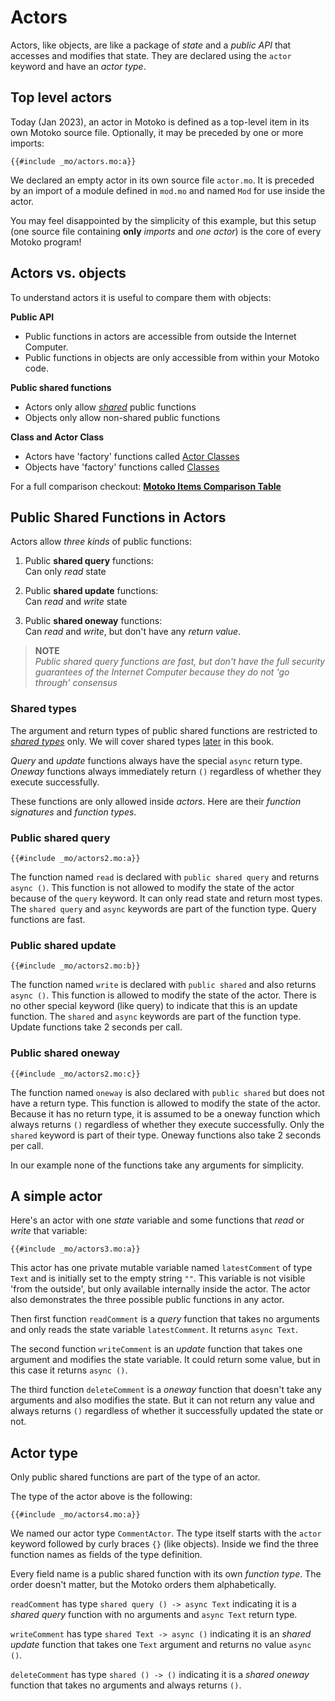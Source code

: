# Actors

Actors, like objects, are like a package of *state* and a *public API* that accesses and modifies that state. They are declared using the `actor` keyword and have an *actor type*. 

## Top level actors
Today (Jan 2023), an actor in Motoko is defined as a top-level item in its own Motoko source file. Optionally, it may be preceded by one or more imports:

```motoko
{{#include _mo/actors.mo:a}}
```

We declared an empty actor in its own source file `actor.mo`. It is preceded by an import of a module defined in `mod.mo` and named `Mod` for use inside the actor.

You may feel disappointed by the simplicity of this example, but this setup (one source file containing **only** *imports* and *one actor*) is the core of every Motoko program!

## Actors vs. objects
To understand actors it is useful to compare them with objects:

**Public API**  
- Public functions in actors are accessible from outside the Internet Computer.
- Public functions in objects are only accessible from within your Motoko code.

**Public shared functions**  
- Actors only allow *[shared](#public-shared-functions-in-actors)* public functions
- Objects only allow non-shared public functions

**Class and Actor Class**
- Actors have 'factory' functions called [Actor Classes](/advanced-concepts/scalability/actor-classes.html)
- Objects have 'factory' functions called [Classes](/common-programming-concepts/objects-and-classes/classes.html)

For a full comparison checkout: [**Motoko Items Comparison Table**](https://docs.google.com/spreadsheets/d/1IqgPi9I9EmoknJBzzxea_7dN9WRwtFle7Y99UURXC7Y/edit?usp=sharing)


## Public Shared Functions in Actors
Actors allow *three kinds* of public functions:

1. Public **shared query** functions:  
Can only *read* state

1. Public **shared update** functions:  
Can *read* and *write* state

1. Public **shared oneway** functions:  
Can *read* and *write*, but don't have any *return value*.

> **NOTE**  
> *Public shared query functions are fast, but don't have the full security guarantees of the Internet Computer because they do not 'go through' consensus*

### Shared types
The argument and return types of public shared functions are restricted to *[shared types](/internet-computer-programming-concepts/async-data/shared-types.html)* only. We will cover shared types [later](/internet-computer-programming-concepts/async-data/shared-types.html) in this book.

*Query* and *update* functions always have the special `async` return type.  
*Oneway* functions always immediately return `()` regardless of whether they execute successfully.  

These functions are only allowed inside *actors*. Here are their *function signatures* and *function types*.

### Public shared query
```motoko
{{#include _mo/actors2.mo:a}}
``` 

The function named `read` is declared with `public shared query` and returns `async ()`. This function is not allowed to modify the state of the actor because of the `query` keyword. It can only read state and return most types. The `shared query` and `async` keywords are part of the function type. Query functions are fast.

### Public shared update
```motoko
{{#include _mo/actors2.mo:b}}
``` 

The function named `write` is declared with `public shared` and also returns `async ()`. This function is allowed to modify the state of the actor. There is no other special keyword (like query) to indicate that this is an update function. The `shared` and `async` keywords are part of the function type. Update functions take 2 seconds per call. 

### Public shared oneway
```motoko
{{#include _mo/actors2.mo:c}}
``` 

The function named `oneway` is also declared with `public shared` but does not have a return type. This function is allowed to modify the state of the actor. Because it has no return type, it is assumed to be a oneway function which always returns `()` regardless of whether they execute successfully. Only the `shared` keyword is part of their type. Oneway functions also take 2 seconds per call. 

In our example none of the functions take any arguments for simplicity.

## A simple actor
Here's an actor with one *state* variable and some functions that *read* or *write* that variable:

```motoko
{{#include _mo/actors3.mo:a}}
```

This actor has one private mutable variable named `latestComment` of type `Text` and is initially set to the empty string `""`. This variable is not visible 'from the outside', but only available internally inside the actor. The actor also demonstrates the three possible public functions in any actor. 

Then first function `readComment` is a *query* function that takes no arguments and only reads the state variable `latestComment`. It returns `async Text`.

The second function `writeComment` is an *update* function that takes one argument and modifies the state variable. It could return some value, but in this case it returns `async ()`.

The third function `deleteComment` is a *oneway* function that doesn't take any arguments and also modifies the state. But it can not return any value and always returns `()` regardless of whether it successfully updated the state or not.

## Actor type
Only public shared functions are part of the type of an actor. 

The type of the actor above is the following:

```motoko
{{#include _mo/actors4.mo:a}}
```

We named our actor type `CommentActor`. The type itself starts with the `actor` keyword followed by curly braces `{}` (like objects). Inside we find the three function names as fields of the type definition. 

Every field name is a public shared function with its own *function type*. The order doesn't matter, but the Motoko orders them alphabetically.

`readComment` has type `shared query () -> async Text` indicating it is a *shared query* function with no arguments and `async Text` return type.

`writeComment` has type `shared Text -> async ()` indicating it is an *shared update* function that takes one `Text` argument and returns no value `async ()`.

`deleteComment` has type `shared () -> ()` indicating it is a *shared oneway* function that takes no arguments and always returns `()`.